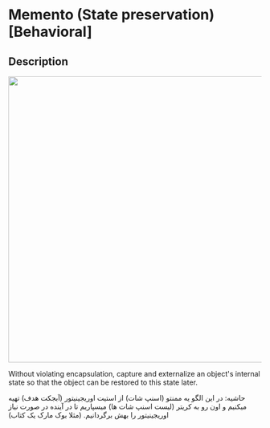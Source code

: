 # Memento (State preservation) [Behavioral]

## Description

<img src="image1.jpg" style="width:5.93731in" />

Without violating encapsulation, capture and externalize an object's internal state so that the object can be restored to this state later.

<span dir="rtl">حاشیه: در این الگو یه ممنتو (اسنپ شات) از استیت اوریجینیتور (آبجکت هدف) تهیه میکنیم و اون رو به کریتر (لیست اسنپ شات ها) میسپاریم تا در آینده در صورت نیاز اوریجینیتور را بهش برگردانیم. (مثلا بوک مارک یک کتاب)</span>
